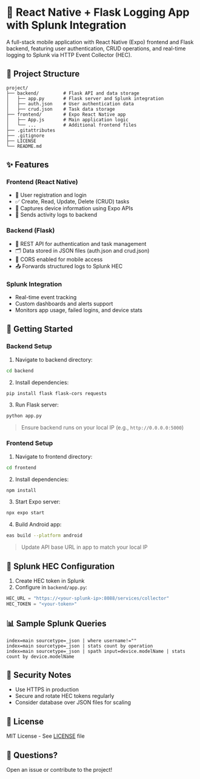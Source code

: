 # 📱 React Native + Flask Logging App with Splunk Integration

A full-stack mobile application with React Native (Expo) frontend and Flask backend, featuring user authentication, CRUD operations, and real-time logging to Splunk via HTTP Event Collector (HEC).

## 📁 Project Structure

```
project/
├── backend/         # Flask API and data storage
│   ├── app.py       # Flask server and Splunk integration
│   ├── auth.json    # User authentication data
│   ├── crud.json    # Task data storage
├── frontend/        # Expo React Native app
│   ├── App.js       # Main application logic
│   └── ...          # Additional frontend files
├── .gitattributes
├── .gitignore
├── LICENSE
└── README.md
```

## ✨ Features

### Frontend (React Native)
- 📲 User registration and login
- ✅ Create, Read, Update, Delete (CRUD) tasks
- 📱 Captures device information using Expo APIs
- 📡 Sends activity logs to backend

### Backend (Flask)
- 🧠 REST API for authentication and task management
- 🗂 Data stored in JSON files (auth.json and crud.json)
- 🔐 CORS enabled for mobile access
- 📤 Forwards structured logs to Splunk HEC

### Splunk Integration
- Real-time event tracking
- Custom dashboards and alerts support
- Monitors app usage, failed logins, and device stats

## 🚀 Getting Started

### Backend Setup
1. Navigate to backend directory:
```bash
cd backend
```

2. Install dependencies:
```bash
pip install flask flask-cors requests
```

3. Run Flask server:
```bash
python app.py
```

> Ensure backend runs on your local IP (e.g., `http://0.0.0.0:5000`)

### Frontend Setup
1. Navigate to frontend directory:
```bash
cd frontend
```

2. Install dependencies:
```bash
npm install
```

3. Start Expo server:
```bash
npx expo start
```

4. Build Android app:
```bash
eas build --platform android
```

> Update API base URL in app to match your local IP

## 🧠 Splunk HEC Configuration

1. Create HEC token in Splunk
2. Configure in `backend/app.py`:
```python
HEC_URL = "https://<your-splunk-ip>:8088/services/collector"
HEC_TOKEN = "<your-token>"
```

## 📊 Sample Splunk Queries

```
index=main sourcetype=_json | where username!=""
index=main sourcetype=_json | stats count by operation
index=main sourcetype=_json | spath input=device.modelName | stats count by device.modelName
```

## 🔐 Security Notes

- Use HTTPS in production
- Secure and rotate HEC tokens regularly
- Consider database over JSON files for scaling

## 📄 License

MIT License - See [LICENSE](LICENSE) file

## 🙋 Questions?

Open an issue or contribute to the project!